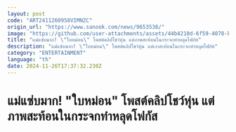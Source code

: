 ```yaml
---
layout: post
code: "ART2411260958VIMNZC"
origin_url: "https://www.sanook.com/news/9653538/"
image: "https://github.com/user-attachments/assets/44b4210d-6f59-4078-b909-bf91c5f9a5b4"
title: "แม่แซ่บมาก! \"ใบหม่อน\" โพสต์คลิปโชว์หุ่น แต่ภาพสะท้อนในกระจกทำหลุดโฟกัส"
description: "แม่แซ่บมาก! \"ใบหม่อน\" โพสต์คลิปโชว์หุ่น แต่เงาสะท้อนในกระจกทำหลุดโฟกัส"
category: "ENTERTAINMENT"
language: "th"
date: 2024-11-26T17:37:32.230Z
---
```


# แม่แซ่บมาก! "ใบหม่อน" โพสต์คลิปโชว์หุ่น แต่ภาพสะท้อนในกระจกทำหลุดโฟกัส